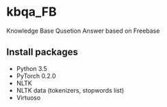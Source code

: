 # kbqa_FB
Knowledge Base Qusetion Answer based on Freebase
## Install packages
- Python 3.5
- PyTorch 0.2.0
- NLTK
- NLTK data (tokenizers, stopwords list)
- Virtuoso
